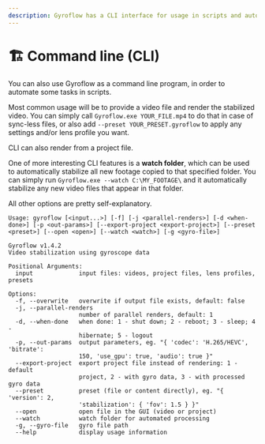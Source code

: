 ```yaml
---
description: Gyroflow has a CLI interface for usage in scripts and automating workflows.
---
```


# 🏗 Command line (CLI)

You can also use Gyroflow as a command line program, in order to automate some tasks in scripts.

Most common usage will be to provide a video file and render the stabilized video. You can simply call `Gyroflow.exe YOUR_FILE.mp4` to do that in case of sync-less files, or also add `--preset YOUR_PRESET.gyroflow` to apply any settings and/or lens profile you want.&#x20;

CLI can also render from a project file.

One of more interesting CLI features is a **watch folder**, which can be used to automatically stabilize all new footage copied to that specified folder. You can simply run `Gyroflow.exe --watch C:\MY_FOOTAGE\` and it automatically stabilize any new video files that appear in that folder.&#x20;

All other options are pretty self-explanatory.

```
Usage: gyroflow [<input...>] [-f] [-j <parallel-renders>] [-d <when-done>] [-p <out-params>] [--export-project <export-project>] [--preset <preset>] [--open <open>] [--watch <watch>] [-g <gyro-file>]

Gyroflow v1.4.2
Video stabilization using gyroscope data

Positional Arguments:
  input             input files: videos, project files, lens profiles, presets

Options:
  -f, --overwrite   overwrite if output file exists, default: false
  -j, --parallel-renders
                    number of parallel renders, default: 1
  -d, --when-done   when done: 1 - shut down; 2 - reboot; 3 - sleep; 4 -
                    hibernate; 5 - logout
  -p, --out-params  output parameters, eg. "{ 'codec': 'H.265/HEVC', 'bitrate':
                    150, 'use_gpu': true, 'audio': true }"
  --export-project  export project file instead of rendering: 1 - default
                    project, 2 - with gyro data, 3 - with processed gyro data
  --preset          preset (file or content directly), eg. "{ 'version': 2,
                    'stabilization': { 'fov': 1.5 } }"
  --open            open file in the GUI (video or project)
  --watch           watch folder for automated processing
  -g, --gyro-file   gyro file path
  --help            display usage information
```
